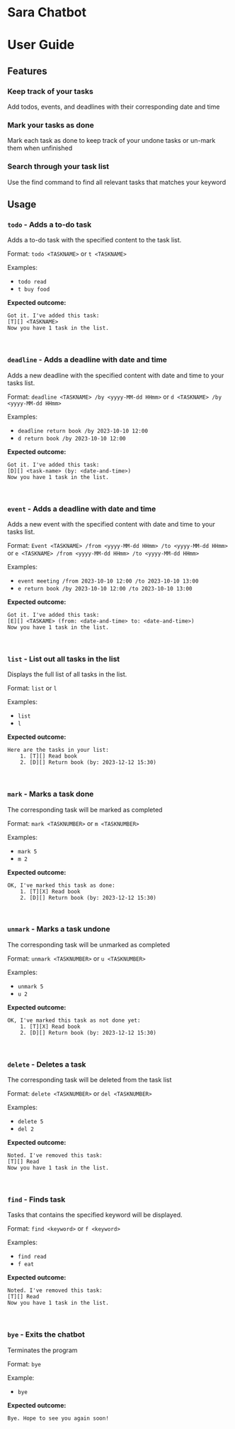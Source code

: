 # Sara Chatbot
# User Guide

## Features
### Keep track of your tasks
Add todos, events, and deadlines with their corresponding date and time
### Mark your tasks as done
Mark each task as done to keep track of your undone tasks or un-mark them when unfinished
### Search through your task list
Use the find command to find all relevant tasks that matches your keyword


## Usage
### `todo` - Adds a to-do task
Adds a to-do task with the specified content to the task list.

Format: `todo <TASKNAME>` or `t <TASKNAME>`

Examples:
- `todo read`
- `t buy food`

**Expected outcome:**
```
Got it. I've added this task:
[T][] <TASKNAME>
Now you have 1 task in the list.
```

<br/>

###  `deadline` - Adds a deadline with date and time
Adds a new deadline with the specified content with date and time to your tasks list.

Format: `deadline <TASKNAME> /by <yyyy-MM-dd HHmm>` or `d <TASKNAME> /by <yyyy-MM-dd HHmm>`

Examples:
- `deadline return book /by 2023-10-10 12:00`
- `d return book /by 2023-10-10 12:00`

**Expected outcome:**
```
Got it. I've added this task:
[D][] <task-name> (by: <date-and-time>)
Now you have 1 task in the list.
```

<br/>

###  `event` - Adds a deadline with date and time
Adds a new event with the specified content with date and time to your tasks list.

Format: `Event <TASKNAME> /from <yyyy-MM-dd HHmm> /to <yyyy-MM-dd HHmm>` or `e <TASKNAME> /from <yyyy-MM-dd HHmm> /to <yyyy-MM-dd HHmm>`

Examples:
- `event meeting /from 2023-10-10 12:00 /to 2023-10-10 13:00`
- `e return book /by 2023-10-10 12:00 /to 2023-10-10 13:00`

**Expected outcome:**

```
Got it. I've added this task:
[E][] <TASKAME> (from: <date-and-time> to: <date-and-time>)
Now you have 1 task in the list.
```
<br/>

### `list` - List out all tasks in the list
Displays the full list of all tasks in the list.

Format: `list` or `l`

Examples:
- `list`
- `l`

**Expected outcome:**

```
Here are the tasks in your list:
    1. [T][] Read book
    2. [D][] Return book (by: 2023-12-12 15:30)
```

<br />

###  `mark` - Marks a task done
The corresponding task will be marked as completed

Format: `mark <TASKNUMBER>` or `m <TASKNUMBER>`

Examples:
- `mark 5`
- `m 2`

**Expected outcome:**
```
OK, I've marked this task as done:
    1. [T][X] Read book
    2. [D][] Return book (by: 2023-12-12 15:30)
```

<br />

###  `unmark` - Marks a task undone
The corresponding task will be unmarked as completed

Format: `unmark <TASKNUMBER>` or `u <TASKNUMBER>`

Examples:
- `unmark 5`
- `u 2`

**Expected outcome:**
```
OK, I've marked this task as not done yet:
    1. [T][X] Read book
    2. [D][] Return book (by: 2023-12-12 15:30)
```

<br />

### `delete` - Deletes a task
The corresponding task will be deleted from the task list

Format: `delete <TASKNUMBER>` or `del <TASKNUMBER>`

Examples:
- `delete 5`
- `del 2`

**Expected outcome:**
```
Noted. I've removed this task:
[T][] Read
Now you have 1 task in the list.
```
<br />

### `find` - Finds task
Tasks that contains the specified keyword will be displayed.

Format: `find <keyword>` or `f <keyword>`

Examples:
- `find read`
- `f eat`

**Expected outcome:**
```
Noted. I've removed this task:
[T][] Read
Now you have 1 task in the list.
```

<br />

### `bye` - Exits the chatbot
Terminates the program

Format: `bye`

Example:
- `bye`

**Expected outcome:**
```
Bye. Hope to see you again soon!
```